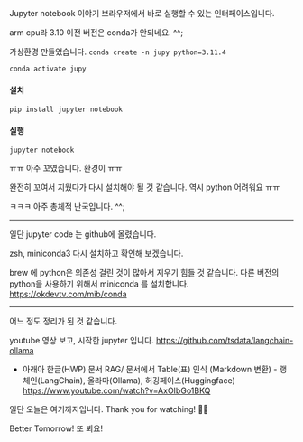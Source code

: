 Jupyter notebook 이야기
브라우저에서 바로 실행할 수 있는 인터페이스입니다.

arm cpu라 3.10 이전 버전은 conda가 안되네요. ^^;

가상환경 만들었습니다.
`conda create -n jupy python=3.11.4`

`conda activate jupy`

#### 설치
```
pip install jupyter notebook
```

#### 실행
```
jupyter notebook
```

ㅠㅠ 아주 꼬였습니다. 환경이 ㅠㅠ

완전히 꼬여서 지웠다가 다시 설치해야 될 것 같습니다.
역시 python 어려워요 ㅠㅠ

ㅋㅋㅋ
아주 총체적 난국입니다. ^^;

---
일단 jupyter code 는 github에 올렸습니다.

zsh, miniconda3 다시 설치하고
확인해 보겠습니다.

brew 에 python은 의존성 걸린 것이 많아서 지우기 힘들 것 같습니다.
다른 버전의 python을 사용하기 위해서 miniconda 를 설치합니다.
https://okdevtv.com/mib/conda

---
어느 정도 정리가 된 것 같습니다.

youtube 영상 보고, 시작한 jupyter 입니다.
https://github.com/tsdata/langchain-ollama

- 아래아 한글(HWP) 문서 RAG/ 문서에서 Table(표) 인식 (Markdown 변환) - 랭체인(LangChain), 올라마(Ollama), 허깅페이스(Huggingface)[](https://www.youtube.com/@pandas-data-studio)
https://www.youtube.com/watch?v=AxOIbGo1BKQ

일단 오늘은 여기까지입니다.
Thank you for watching! 🙇‍♂️

Better Tomorrow!
또 뵈요!
